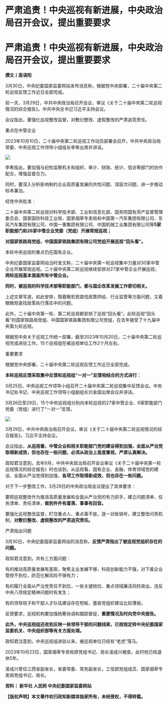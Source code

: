 # 严肃追责！中央巡视有新进展，中央政治局召开会议，提出重要要求

# 严肃追责！中央巡视有新进展，中央政治局召开会议，提出重要要求

**撰文丨高语阳**

3月30日，中央纪委国家监委网站发布消息称，根据党中央部署，二十届中央第二轮巡视反馈工作近日全部完成。

前一天，3月29日，中共中央政治局召开会议，审议《关于二十届中央第二轮巡视情况的综合报告》。中共中央总书记习近平主持会议。

会议指出，要强化巡视整改监督，对敷衍整改、虚假整改的严肃追究责任。

重点在中管企业

2023年10月10日，二十届中央第二轮巡视工作动员部署会召开，中共中央政治局常委、中央巡视工作领导小组组长李希出席并讲话。

![](https://inews.gtimg.com/news_bt/Om8cmtQZHaKz5Y3OhyyxYbEewsujQtosOEvTyo58X9uhUAA/1000)

李希指出，要加强与纪检监察机关和组织、审计、财政、统计、信访等部门的协作配合，增强监督合力。

同时，要深入分析影响制约企业高质量发展的共性问题、深层次问题，进一步推动标本兼治。

经党中央批准：

二十届中央第二轮巡视对科学技术部、工业和信息化部、国务院国有资产监督管理委员会、国家国防科技工业局、国家烟草专卖局和中国第一汽车集团有限公司、东风汽车集团有限公司、中国一重集团有限公司、中国机械工业集团有限公司等**5家职能部门和26家中管企业党委（党组）开展常规巡视；**

**对国家铁路局党组、中国国家铁路集团有限公司党组开展巡视“回头看”。**

本轮中央巡视的重点仍在国有企业。

中央纪委国家监委网站当时发文称，二十届中央第一轮巡视集中力量对30家中管企业开展常规巡视。二十届中央第二轮巡视继续安排对27家中管企业开展巡视，**两轮巡视基本涵盖所有中管企业。**

**同时，被巡视的科学技术部等职能部门，都与国企改革发展工作密切相关。**

上述文章写道，如此安排，既着眼宏观查找政策供给、行业监管等方面问题，又着眼微观查找政策执行落实中的问题。

此外，二十届中央第一轮、第二轮巡视都安排了巡视“回头看”。此轮巡视“回头看”的国家铁路局党组、中国国家铁路集团有限公司党组，在去年接受了十九届中央第九轮巡视。

根据党中央关于巡视工作统一部署，截至2023年10月20日，二十届中央第二轮巡视完成进驻工作。15个巡视组在被巡视单位工作2个月左右。

重要要求

根据党中央部署，二十届中央第二轮巡视反馈工作近日全部完成。

**本轮巡视反馈采取集中反馈和巡视组“一对一”反馈相结合的方式进行：**

3月25日，中央巡视工作领导小组召开二十届中央第二轮巡视集中反馈会议。中央书记处书记、中央巡视工作领导小组副组长刘金国出席会议并讲话。

3月26日至29日，15个中央巡视组分别向本轮巡视的27家中管企业、6家职能部门党委（党组）进行了“一对一”反馈。

![](https://inews.gtimg.com/news_bt/Ovx3LmrLlXq5EXO4YS50i0AXOOODvLOearGWqdNVrcShUAA/1000)

3月29日，中共中央政治局召开会议，审议《关于二十届中央第二轮巡视情况的综合报告》。习近平主持会议。

会议指出，**从巡视看，中管企业和相关职能部门党的建设得到加强，全面从严治党取得新成效，但也存在一些问题，必须从政治上高度重视，严肃认真解决。**

政知君注意到，去年9月，中共中央政治局召开会议审议《关于二十届中央第一轮巡视情况的综合报告》时也谈到，从巡视看，国有企业、金融、体育领域党的建设、全面从严治党得到加强，**各项工作取得新成效，但也存在一些问题。**

对于下一步整改工作，3月29日的中央政治局会议提出了具体要求：

要把巡视整改作为推进高质量发展和全面从严治党的有力抓手，建立问题清单、任务清单、责任清单，**做到件件有着落、事事有回音。**

要强化巡视整改监督，盯住重点人、重点事不放，逐一对账销号，建立整改问责机制，**对敷衍整改、虚假整改的严肃追究责任。**

严肃指出问题

3月30日，中央纪委国家监委网站的消息称，**反馈严肃指出了被巡视党组织存在的问题。**

政知君注意到，共有三方面问题：

有的推动高质量发展有差距，聚焦主业发展不够，科技创新能力不强，对下属企业管控不到位，防范化解风险不够有力；

有的履行全面从严治党责任不到位，一些关键岗位、重点领域廉洁风险突出，违反中央八项规定精神问题时有发生；

有的领导班子和干部人才队伍建设存在短板，基层党组织建设比较薄弱。

反馈要求，巡视机构要加强统筹协调和跟踪督促，**重要情况及时向党中央报告。**

**此外，中央巡视组还收到反映一些领导干部的问题线索，已按规定转中央纪委国家监委机关、中央组织部等有关方面处理。**

政知君注意到，中央巡视组进驻以来，被巡视单位已经有“老虎”落马。

2023年10月23日，国家烟草专卖局原党组书记、局长凌成兴被查。此时他已经退休5年。

凌成兴曾任江西省副省长，省委常委、常务副省长，工信部党组成员、国家烟草专卖局党组书记、局长。

**资料｜ 新华社 人民网 中央纪委国家监委网站**

**【版权声明】本文著作权归政知新媒体独家所有，未经授权，不得转载。**

